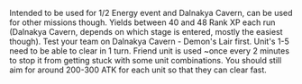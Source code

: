 Intended to be used for 1/2 Energy event and Dalnakya Cavern, can be used for other missions though. Yields between 40 and 48 Rank XP each run (Dalnakya Cavern, depends on which stage is entered, mostly the easiest though). Test your team on Dalnakya Cavern - Demon's Lair first. Unit's 1-5 need to be able to clear in 1 turn. Friend unit is used ~once every 2 minutes to stop it from getting stuck with some unit combinations. You should still aim for around 200-300 ATK for each unit so that they can clear fast.